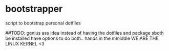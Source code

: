 # bootstrapper
script to bootstrap personal dotfiles

##TODO:
genius ass idea instead of having the dotfiles and package sboth be installed have options to do both.. hands in the mmiddle WE ARE THE LINUX KERNEL <3
